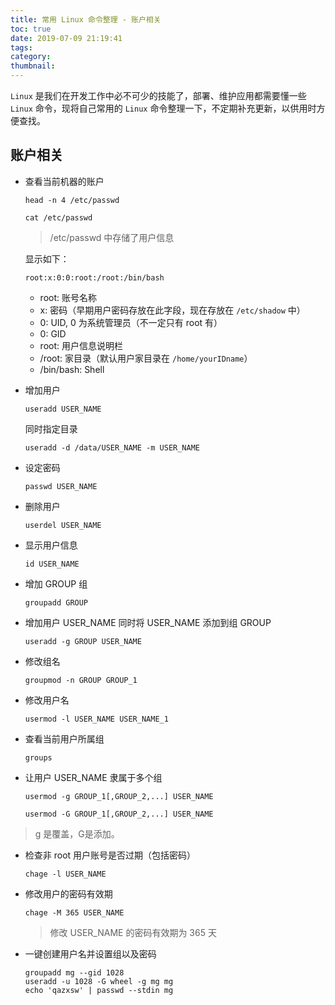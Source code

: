 ```yaml
---
title: 常用 Linux 命令整理 - 账户相关
toc: true
date: 2019-07-09 21:19:41
tags:
category:
thumbnail:
---
```

`Linux` 是我们在开发工作中必不可少的技能了，部署、维护应用都需要懂一些 `Linux` 命令，现将自己常用的 `Linux` 命令整理一下，不定期补充更新，以供用时方便查找。

<!--more-->

## 账户相关

* 查看当前机器的账户

	```Linux
	head -n 4 /etc/passwd
	
	cat /etc/passwd
	```
	> /etc/passwd 中存储了用户信息
	
	显示如下：
	
	```
	root:x:0:0:root:/root:/bin/bash
	```
	* root: 账号名称
	* x: 密码（早期用户密码存放在此字段，现在存放在 `/etc/shadow` 中）
	* 0: UID, 0 为系统管理员（不一定只有 root 有）
	* 0: GID
	* root: 用户信息说明栏
	* /root: 家目录（默认用户家目录在 `/home/yourIDname`）
	* /bin/bash: Shell

* 增加用户

	```
	useradd USER_NAME
	```

	同时指定目录
	
	```
	useradd -d /data/USER_NAME -m USER_NAME
	```
	
* 设定密码

	```
	passwd USER_NAME
	```

* 删除用户

	```
	userdel USER_NAME
	```
	
* 显示用户信息

	```
	id USER_NAME
	```
	
* 增加 GROUP 组

	```
	groupadd GROUP
	```

* 增加用户 USER_NAME 同时将 USER_NAME 添加到组 GROUP

	```
	useradd -g GROUP USER_NAME
	```
	
* 修改组名

	```
	groupmod -n GROUP GROUP_1
	```
* 修改用户名

	```
	usermod -l USER_NAME USER_NAME_1
	```
	
* 查看当前用户所属组

	```
	groups
	```

* 让用户 USER_NAME 隶属于多个组

	```
	usermod -g GROUP_1[,GROUP_2,...] USER_NAME
	
	usermod -G GROUP_1[,GROUP_2,...] USER_NAME
	```

	
> g 是覆盖，G是添加。


* 检查非 root 用户账号是否过期（包括密码）

	```
	chage -l USER_NAME
	```
	
* 修改用户的密码有效期

	```
	chage -M 365 USER_NAME
	```

	> 修改 USER_NAME 的密码有效期为 365 天
	
* 一键创建用户名并设置组以及密码

	```
	groupadd mg --gid 1028
	useradd -u 1028 -G wheel -g mg mg
	echo 'qazxsw' | passwd --stdin mg
	```

























